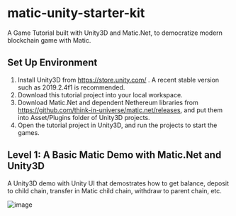 # matic-unity-starter-kit

A Game Tutorial built with Unity3D and Matic.Net, to democratize modern blockchain game with Matic. 

## Set Up Environment

1. Install Unity3D from https://store.unity.com/ . A recent stable version such as 2019.2.4f1 is recommended.
1. Download this tutorial project into your local workspace.
1. Download Matic.Net and dependent Nethereum libraries from https://github.com/think-in-universe/matic.net/releases, and put them into Asset/Plugins folder of Unity3D projects. 
1. Open the tutorial project in Unity3D, and run the projects to start the games. 


## Level 1: A Basic Matic Demo with Matic.Net and Unity3D

A Unity3D demo with Unity UI that demostrates how to get balance, deposit to child chain, transfer in Matic child chain, withdraw to parent chain, etc. 

![image](https://user-images.githubusercontent.com/46699230/65247001-2ce3ac00-db22-11e9-8861-922b650153f4.png)


